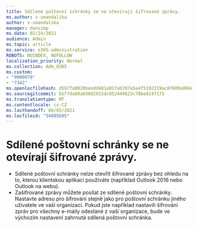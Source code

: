 ```yaml
---
title: Sdílené poštovní schránky se ne otevírají šifrované zprávy.
ms.author: v-smandalika
author: v-smandalika
manager: dansimp
ms.date: 02/24/2021
audience: Admin
ms.topic: article
ms.service: o365-administration
ROBOTS: NOINDEX, NOFOLLOW
localization_priority: Normal
ms.collection: Adm_O365
ms.custom:
- "9000078"
- "7342"
ms.openlocfilehash: d597fa0020beedd481e017ab707a5a4f5192219ac87609a894d8ba7345ce3110
ms.sourcegitcommit: b5f7da89a650d2915dc652449623c78be6247175
ms.translationtype: MT
ms.contentlocale: cs-CZ
ms.lasthandoff: 08/05/2021
ms.locfileid: "54005695"
---
```

# <a name="shared-mailboxes-cant-open-encrypted-messages"></a>Sdílené poštovní schránky se ne otevírají šifrované zprávy.

- Sdílené poštovní schránky nelze otevřít šifrované zprávy bez ohledu na to, kterou klientskou aplikaci používáte (například Outlook 2016 nebo Outlook na webu).
- Zašifrované zprávy můžete posílat ze sdílené poštovní schránky. Nastavte adresu pro šifrování stejně jako pro poštovní schránku jiného uživatele ve vaší organizaci. Pokud jste například nastavili šifrování zpráv pro všechny e-maily odeslané z vaší organizace, bude ve výchozím nastavení zahrnutá sdílená poštovní schránka.
